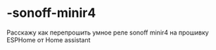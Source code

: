 # -sonoff-minir4
Расскажу как перепрошить умное реле sonoff minir4 на прошивку ESPHome от Home assistant
